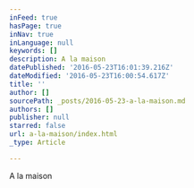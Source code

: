 ```yaml
---
inFeed: true
hasPage: true
inNav: true
inLanguage: null
keywords: []
description: A la maison
datePublished: '2016-05-23T16:01:39.216Z'
dateModified: '2016-05-23T16:00:54.617Z'
title: ''
author: []
sourcePath: _posts/2016-05-23-a-la-maison.md
authors: []
publisher: null
starred: false
url: a-la-maison/index.html
_type: Article

---
```

A la maison